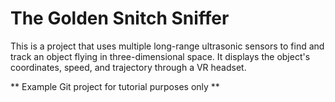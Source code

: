 # The Golden Snitch Sniffer
This is a project that uses multiple long-range ultrasonic sensors to find and track 
an object flying in three-dimensional space. It displays the object's coordinates,
speed, and trajectory through a VR headset.

** Example Git project for tutorial purposes only **
